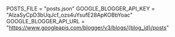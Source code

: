POSTS_FILE = "posts.json"
GOOGLE_BLOGGER_API_KEY = "AIzaSyCpD3bUqJcf_ozs4uYsufE28ApKOBbYoac"
GOOGLE_BLOGGER_API_URL = "https://www.googleapis.com/blogger/v3/blogs/{blog_id}/posts"

